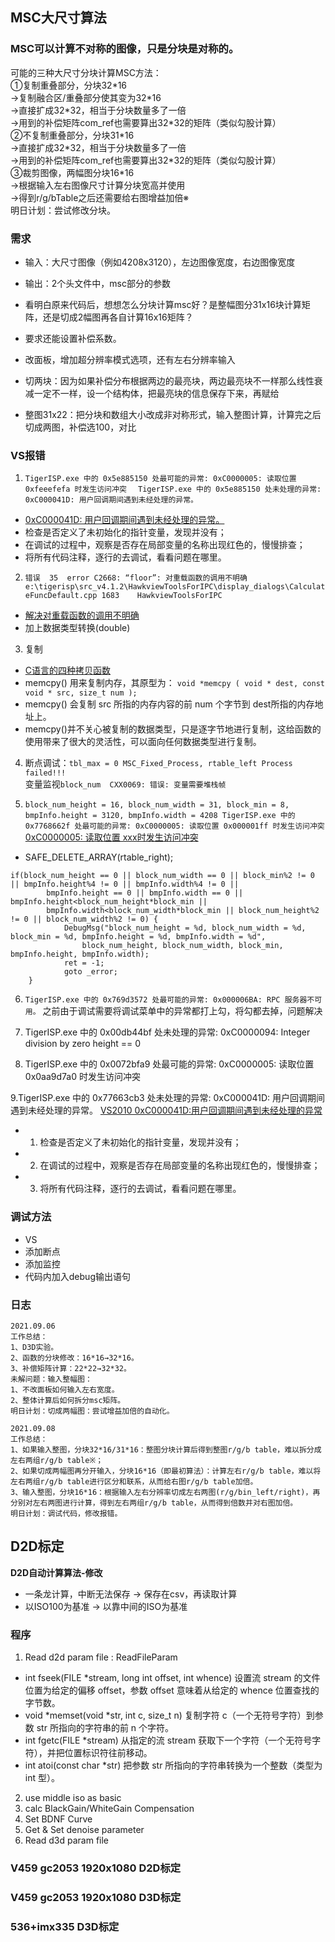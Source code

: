 ## MSC大尺寸算法

### MSC可以计算不对称的图像，只是分块是对称的。  
可能的三种大尺寸分块计算MSC方法：  
①复制重叠部分，分块32\*16  
→复制融合区/重叠部分使其变为32\*16  
→直接扩成32\*32，相当于分块数量多了一倍  
→用到的补偿矩阵com_ref也需要算出32\*32的矩阵（类似勾股计算）  
②不复制重叠部分，分块31\*16  
→直接扩成32\*32，相当于分块数量多了一倍  
→用到的补偿矩阵com_ref也需要算出32\*32的矩阵（类似勾股计算）  
③裁剪图像，两幅图分块16\*16  
→根据输入左右图像尺寸计算分块宽高并使用  
→得到r/g/bTable之后还需要给右图增益加倍※  
明日计划：尝试修改分块。  


### 需求
- 输入：大尺寸图像（例如4208x3120），左边图像宽度，右边图像宽度
- 输出：2个头文件中，msc部分的参数
- 看明白原来代码后，想想怎么分块计算msc好？是整幅图分31x16块计算矩阵，还是切成2幅图再各自计算16x16矩阵？
- 要求还能设置补偿系数。
 
- 改面板，增加超分辨率模式选项，还有左右分辨率输入

- 切两块：因为如果补偿分布根据两边的最亮块，两边最亮块不一样那么线性衰减一定不一样，设一个结构体，把最亮块的信息保存下来，再赋给
- 整图31x22：把分块和数组大小改成非对称形式，输入整图计算，计算完之后切成两图，补偿选100，对比
 
### VS报错

1. `TigerISP.exe 中的 0x5e885150 处最可能的异常: 0xC0000005: 读取位置 0xfeeefefa 时发生访问冲突  `
`TigerISP.exe 中的 0x5e885150 处未处理的异常: 0xC000041D: 用户回调期间遇到未经处理的异常。  `
- [0xC000041D: 用户回调期间遇到未经处理的异常。](https://www.geek-share.com/detail/2806105226.html)
- 检查是否定义了未初始化的指针变量，发现并没有；
- 在调试的过程中，观察是否存在局部变量的名称出现红色的，慢慢排查；
- 将所有代码注释，逐行的去调试，看看问题在哪里。

2. `错误	35	error C2668: “floor”: 对重载函数的调用不明确	e:\tigerisp\src_v4.1.2\HawkviewToolsForIPC\display_dialogs\CalculateFuncDefault.cpp	1683	HawkviewToolsForIPC`
- [解决对重载函数的调用不明确](https://blog.csdn.net/NCHFGFB/article/details/51476493)  
- 加上数据类型转换(double)

3. 复制
- [C语言的四种拷贝函数](https://blog.csdn.net/xingerr/article/details/70226865)  
- memcpy() 用来复制内存，其原型为：
      `void *memcpy ( void * dest, const void * src, size_t num );`
- memcpy() 会复制 src 所指的内存内容的前 num 个字节到 dest所指的内存地址上。
- memcpy()并不关心被复制的数据类型，只是逐字节地进行复制，这给函数的使用带来了很大的灵活性，可以面向任何数据类型进行复制。

4. 断点调试：`tbl_max = 0
MSC_Fixed_Process, rtable_left Process failed!!!`  
变量监视`block_num	CXX0069: 错误: 变量需要堆栈帧	`

5. `block_num_height = 16, block_num_width = 31, block_min = 8, bmpInfo.height = 3120, bmpInfo.width = 4208
TigerISP.exe 中的 0x7768662f 处最可能的异常: 0xC0000005: 读取位置 0x000001ff 时发生访问冲突`
[0xC0000005: 读取位置 xxx时发生访问冲突]()  
- SAFE_DELETE_ARRAY(rtable_right);
```
if(block_num_height == 0 || block_num_width == 0 || block_min%2 != 0 || bmpInfo.height%4 != 0 || bmpInfo.width%4 != 0 ||
		bmpInfo.height == 0 || bmpInfo.width == 0 || bmpInfo.height<block_num_height*block_min ||
		bmpInfo.width<block_num_width*block_min || block_num_height%2 != 0 || block_num_width%2 != 0) {
			DebugMsg("block_num_height = %d, block_num_width = %d, block_min = %d, bmpInfo.height = %d, bmpInfo.width = %d", 
				block_num_height, block_num_width, block_min, bmpInfo.height, bmpInfo.width);
			ret = -1;
			goto _error;
	}
```

6. `TigerISP.exe 中的 0x769d3572 处最可能的异常: 0x000006BA: RPC 服务器不可用。`
之前由于调试需要将调试菜单中的异常都打上勾，将勾都去掉，问题解决

7. TigerISP.exe 中的 0x00db44bf 处未处理的异常: 0xC0000094: Integer division by zero
height == 0

8. TigerISP.exe 中的 0x0072bfa9 处最可能的异常: 0xC0000005: 读取位置 0x0aa9d7a0 时发生访问冲突

9.TigerISP.exe 中的 0x77663cb3 处未处理的异常: 0xC000041D: 用户回调期间遇到未经处理的异常。
[VS2010 0xC000041D:用户回调期间遇到未经处理的异常](https://blog.csdn.net/qq_40247982/article/details/106197271)  
- 1. 检查是否定义了未初始化的指针变量，发现并没有；
- 2. 在调试的过程中，观察是否存在局部变量的名称出现红色的，慢慢排查； 
- 3. 将所有代码注释，逐行的去调试，看看问题在哪里。

### 调试方法
- VS
- 添加断点
- 添加监控
- 代码内加入debug输出语句

### 日志
```
2021.09.06
工作总结：
1、D3D实验。
2、函数的分块修改：16*16→32*16。
3、补偿矩阵计算：22*22→32*32。
未解问题：输入整幅图：
1、不改面板如何输入左右宽度。
2、整体计算后如何拆分msc矩阵。
明日计划：切成两幅图：尝试增益加倍的自动化。

2021.09.08
工作总结：
1、如果输入整图，分块32*16/31*16：整图分块计算后得到整图r/g/b table，难以拆分成左右两组r/g/b table※；
2、如果切成两幅图再分开输入，分块16*16（即最初算法）：计算左右r/g/b table，难以将左右两组r/g/b table进行区分和联系，从而给右图r/g/b table加倍。
3、输入整图，分块16*16：根据输入左右分辨率切成左右两图(r/g/bin_left/right)，再分别对左右两图进行计算，得到左右两组r/g/b table，从而得到倍数并对右图加倍。
明日计划：调试代码，修改报错。
```




## D2D标定
**D2D自动计算算法-修改**
- 一条龙计算，中断无法保存 → 保存在csv，再读取计算
- 以ISO100为基准 → 以靠中间的ISO为基准
### 程序
1. Read d2d param file : ReadFileParam
- int fseek(FILE \*stream, long int offset, int whence) 设置流 stream 的文件位置为给定的偏移 offset，参数 offset 意味着从给定的 whence 位置查找的字节数。
- void \*memset(void \*str, int c, size_t n) 复制字符 c（一个无符号字符）到参数 str 所指向的字符串的前 n 个字符。
- int fgetc(FILE \*stream) 从指定的流 stream 获取下一个字符（一个无符号字符），并把位置标识符往前移动。
- int atoi(const char \*str) 把参数 str 所指向的字符串转换为一个整数（类型为 int 型）。
2. use middle iso as basic
3. calc BlackGain/WhiteGain Compensation
4. Set BDNF Curve
5. Get & Set denoise parameter
6. Read d3d param file

### V459 gc2053 1920x1080 D2D标定

### V459 gc2053 1920x1080 D3D标定

### 536+imx335 D3D标定
